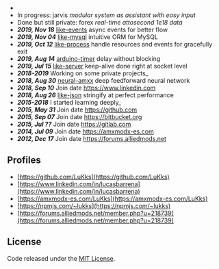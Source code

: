 - 
- In progress: jarvis _modular system as assistant with easy input_
- Done but still private: forex _real-time attosecond 1e18 data_
- _**2019, Nov 18**_ [like-events](https://github.com/LuKks/like-events) async events for better flow
- _**2019, Nov 04**_ [like-mysql](https://github.com/LuKks/like-mysql) intuitive ORM for MySQL
- _**2019, Oct 12**_ [like-process](https://github.com/LuKks/like-process) handle resources and events for gracefully exit
- _**2019, Aug 14**_ [arduino-timer](https://github.com/LuKks/arduino-timer) delay without blocking
- _**2019, Jul 15**_ [like-server](https://github.com/LuKks/like-server) keep-alive done right at socket level
- _**2018-2019**_ Working on some private projects_
- _**2018, Aug 30**_ [neural-amxx](https://github.com/LuKks/neural-amxx) deep feedforward neural network
- _**2018, Sep 10**_ Join date https://www.linkedin.com
- _**2018, Aug 26**_ [like-json](https://github.com/LuKks/like-json) stringify at perfect performance
- _**2015-2018**_ I started learning deeply_
- _**2015, May 31**_ Join date https://github.com
- _**2015, Sep 07**_ Join date https://bitbucket.org
- _**2015, Jul ??**_ Join date https://gitlab.com
- _**2014, Jul 09**_ Join date https://amxmodx-es.com
- _**2012, Dec 17**_ Join date https://forums.alliedmods.net

## Profiles
- [https://github.com/LuKks](https://github.com/LuKks)
- [https://www.linkedin.com/in/lucasbarrena](https://www.linkedin.com/in/lucasbarrena)
- [https://amxmodx-es.com/LuKks](https://amxmodx-es.com/LuKks)
- [https://npmjs.com/~lukks](https://npmjs.com/~lukks)
- [https://forums.alliedmods.net/member.php?u=218739](https://forums.alliedmods.net/member.php?u=218739)

## License
Code released under the [MIT License](https://github.com/LuKks/page/blob/master/LICENSE).
